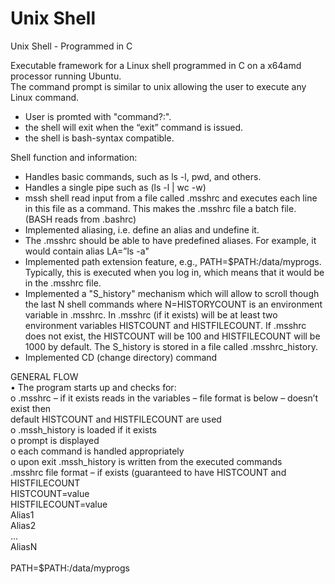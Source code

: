 # Unix Shell
Unix Shell - Programmed in C

<p>
Executable framework for a Linux shell programmed in C on a x64amd processor running Ubuntu. </br>
The command prompt is similar to unix allowing the user to execute any Linux command.
</p>
<p>
<ul>
<li>User is promted with "command?:".</li>
<li>the shell will exit when the “exit” command is issued.</li>
<li>the shell is bash-syntax compatible.</li>
</ul>
Shell function and information:
<ul>
<li>Handles basic commands, such as ls -l, pwd, and others.</li>
<li>Handles a single pipe such as (ls -l | wc -w)</li>
<li>mssh shell read input from a file called .msshrc and executes each line in this file as a
command. This makes the .msshrc file a batch file. (BASH reads from .bashrc)</li>
<li>Implemented aliasing, i.e. define an alias and undefine it.</li>
<li>The .msshrc should be able to have predefined aliases. For example, it would contain
alias LA=”ls -a"</li>
<li>Implemented path extension feature, e.g., PATH=$PATH:/data/myprogs. Typically, this is
executed when you log in, which means that it would be in the .msshrc file.</li>
<li>Implemented a "S_history" mechanism which will allow to scroll though the last N shell commands
where N=HISTORYCOUNT is an environment variable in .msshrc. In .msshrc (if it exists) will
be at least two environment variables HISTCOUNT and HISTFILECOUNT. If .msshrc does not
exist, the HISTCOUNT will be 100 and HISTFILECOUNT will be 1000 by default. The S_history is stored in a file called
.msshrc_history.</li>
<li>Implemented CD (change directory) command</li>
</ul>
<p>
GENERAL FLOW</br>
• The program starts up and checks for:</br>
o .msshrc – if it exists reads in the variables – file format is below – doesn’t exist then</br>
default HISTCOUNT and HISTFILECOUNT are used</br>
o .mssh_history is loaded if it exists</br>
o prompt is displayed</br>
o each command is handled appropriately</br>
o upon exit .mssh_history is written from the executed commands</br>
.msshrc file format – if exists (guaranteed to have HISTCOUNT and HISTFILECOUNT</br>
HISTCOUNT=value</br>
HISTFILECOUNT=value</br>
Alias1</br>
Alias2</br>
…</br>
AliasN</br></br>
PATH=$PATH:/data/myprogs</br>
</p>
